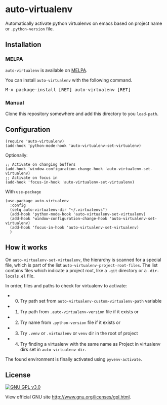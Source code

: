 # auto-virtualenv

Automatically activate python virtualenvs on emacs based on project name or `.python-version` file.

## Installation


### MELPA

`auto-virtualenv` is available on [MELPA](https://melpa.org).

You can install `auto-virtualenv` with the following command.

<kbd>M-x package-install [RET] auto-virtualenv [RET]</kbd>

### Manual

Clone this repository somewhere and add this directory to you
`load-path`.

## Configuration

```elisp
(require 'auto-virtualenv)
(add-hook 'python-mode-hook 'auto-virtualenv-set-virtualenv)
```

Optionally:

```elisp
;; Activate on changing buffers
(add-hook 'window-configuration-change-hook 'auto-virtualenv-set-virtualenv)
;; Activate on focus in
(add-hook 'focus-in-hook 'auto-virtualenv-set-virtualenv)
```

With `use-package`

```elisp
(use-package auto-virtualenv
  :config
  (setq auto-virtualenv-dir "~/.virtualenvs")
  (add-hook 'python-mode-hook 'auto-virtualenv-set-virtualenv)
  (add-hook 'window-configuration-change-hook 'auto-virtualenv-set-virtualenv)
  (add-hook 'focus-in-hook 'auto-virtualenv-set-virtualenv)
  )
```

## How it works

On `auto-virtualenv-set-virtualenv`, the hierarchy is scanned for a
special file, which is part of the list
`auto-virtualenv-project-root-files`. The list contains files which
indicate a project root, like a `.git` directory or a `.dir-locals.el`
file.

In order, files and paths to check for virtualenv to activate:

- 0. Try path set from `auto-virtualenv-custom-virtualenv-path` variable
- 1. Try path from `.auto-virtualenv-version` file if it exists or
- 2. Try name from `.python-version` file if it exists or
- 3. Try `.venv` or `.virtualenv` or `venv` dir in the root of project
- 4. Try finding a virtualenv with the same name as Project in virtualenv dirs set in `auto-virtualenv-dir`.

The found environment is finally activated using `pyvenv-activate`.

## License

[![GNU GPL v3.0](http://www.gnu.org/graphics/gplv3-127x51.png)](http://www.gnu.org/licenses/gpl.html)

View official GNU site <http://www.gnu.org/licenses/gpl.html>.
